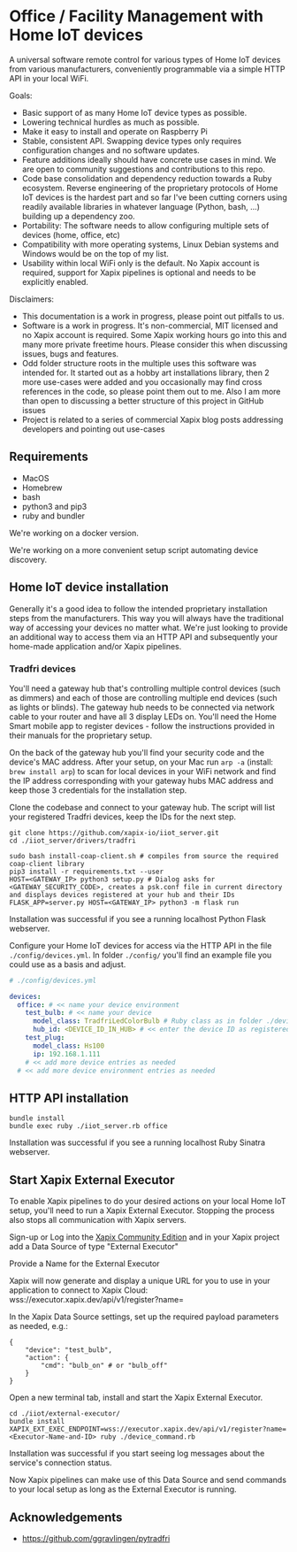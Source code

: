 # Office / Facility Management with Home IoT devices

A universal software remote control for various types of Home IoT devices from various manufacturers, conveniently programmable via a simple HTTP API in your local WiFi.

Goals:
- Basic support of as many Home IoT device types as possible.
- Lowering technical hurdles as much as possible.
- Make it easy to install and operate on Raspberry Pi
- Stable, consistent API. Swapping device types only requires configuration changes and no software updates.
- Feature additions ideally should have concrete use cases in mind. We are open to community suggestions and contributions to this repo.
- Code base consolidation and dependency reduction towards a Ruby ecosystem. Reverse engineering of the proprietary protocols of Home IoT devices is the hardest part and so far I've been cutting corners using readily available libraries in whatever language (Python, bash, ...) building up a dependency zoo.
- Portability: The software needs to allow configuring multiple sets of devices (home, office, etc)
- Compatibility with more operating systems, Linux Debian systems and Windows would be on the top of my list.
- Usability within local WiFi only is the default. No Xapix account is required, support for Xapix pipelines is optional and needs to be explicitly enabled.

Disclaimers:
- This documentation is a work in progress, please point out pitfalls to us.
- Software is a work in progress. It's non-commercial, MIT licensed and no Xapix account is required. Some Xapix working hours go into this and many more private freetime hours. Please consider this when discussing issues, bugs and features. 
- Odd folder structure roots in the multiple uses this software was intended for. It started out as a hobby art installations library, then 2 more use-cases were added and you occasionally may find cross references in the code, so please point them out to me. Also I am more than open to discussing a better structure of this project in GitHub issues
- Project is related to a series of commercial Xapix blog posts addressing developers and pointing out use-cases

## Requirements

- MacOS
- Homebrew
- bash
- python3 and pip3
- ruby and bundler

We're working on a docker version.

We're working on a more convenient setup script automating device discovery.

## Home IoT device installation

Generally it's a good idea to follow the intended proprietary installation steps from the manufacturers. This way you will always have the traditional way of accessing your devices no matter what. We're just looking to provide an additional way to access them via an HTTP API and subsequently your home-made application and/or Xapix pipelines.

### Tradfri devices

You'll need a gateway hub that's controlling multiple control devices (such as dimmers) and each of those are controlling multiple end devices (such as lights or blinds). The gateway hub needs to be connected via network cable to your router and have all 3 display LEDs on. You'll need the Home Smart mobile app to register devices - follow the instructions provided in their manuals for the proprietary setup.

On the back of the gateway hub you'll find your security code and the device's MAC address. After your setup, on your Mac run `arp -a` (install: `brew install arp`) to scan for local devices in your WiFi network and find the IP address corresponding with your gateway hubs MAC address and keep those 3 credentials for the installation step.

Clone the codebase and connect to your gateway hub. The script will list your registered Tradfri devices, keep the IDs for the next step.

```
git clone https://github.com/xapix-io/iiot_server.git
cd ./iiot_server/drivers/tradfri

sudo bash install-coap-client.sh # compiles from source the required coap-client library
pip3 install -r requirements.txt --user
HOST=<GATEWAY_IP> python3 setup.py # Dialog asks for <GATEWAY_SECURITY_CODE>, creates a psk.conf file in current directory and displays devices registered at your hub and their IDs
FLASK_APP=server.py HOST=<GATEWAY_IP> python3 -m flask run
```

Installation was successful if you see a running localhost Python Flask webserver.

Configure your Home IoT devices for access via the HTTP API in the file `./config/devices.yml`. In folder `./config/` you'll find an example file you could use as a basis and adjust.

```yaml
# ./config/devices.yml

devices:
  office: # << name your device environment
    test_bulb: # << name your device
      model_class: TradfriLedColorBulb # Ruby class as in folder ./devices/
      hub_id: <DEVICE_ID_IN_HUB> # << enter the device ID as registered in your gateway hub
    test_plug:
      model_class: Hs100
      ip: 192.168.1.111
    # << add more device entries as needed
  # << add more device environment entries as needed
```

## HTTP API installation

```
bundle install
bundle exec ruby ./iiot_server.rb office
```

Installation was successful if you see a running localhost Ruby Sinatra webserver.

## Start Xapix External Executor

To enable Xapix pipelines to do your desired actions on your local Home IoT setup, you'll need to run a Xapix External Executor. Stopping the process also stops all communication with Xapix servers.

Sign-up or Log into the [Xapix Community Edition](cloud.xapix.io) and in your Xapix project add a Data Source of type "External Executor"

Provide a Name for the External Executor

Xapix will now generate and display a unique URL for you to use in your application to connect to Xapix Cloud:
wss://executor.xapix.dev/api/v1/register?name=<Executor-Name-and-ID>

In the Xapix Data Source settings, set up the required payload parameters as needed, e.g.:

```
{
	"device": "test_bulb",
	"action": {
		"cmd": "bulb_on" # or "bulb_off"
	}
}

```
Open a new terminal tab, install and start the Xapix External Executor.

```
cd ./iiot/external-executor/
bundle install
XAPIX_EXT_EXEC_ENDPOINT=wss://executor.xapix.dev/api/v1/register?name=<Executor-Name-and-ID> ruby ./device_command.rb
```

Installation was successful if you start seeing log messages about the service's connection status.

Now Xapix pipelines can make use of this Data Source and send commands to your local setup as long as the External Executor is running.

## Acknowledgements

- https://github.com/ggravlingen/pytradfri
